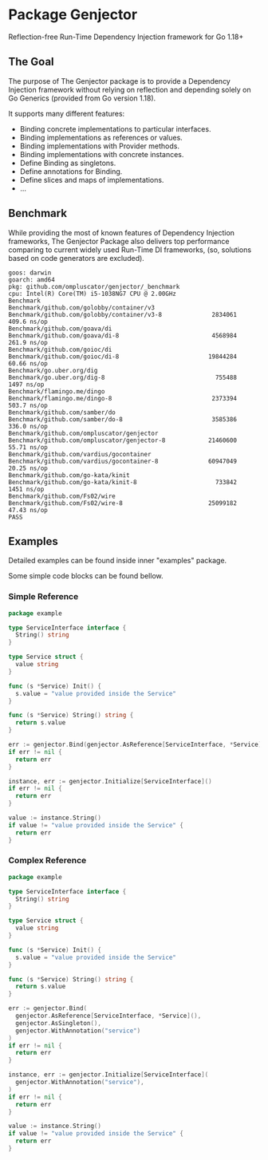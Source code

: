 # Package Genjector
Reflection-free Run-Time Dependency Injection framework for Go 1.18+

## The Goal
The purpose of The Genjector package is to provide a Dependency
Injection framework without relying on reflection and depending solely
on Go Generics (provided from Go version 1.18).

It supports many different features:
+ Binding concrete implementations to particular interfaces.
+ Binding implementations as references or values.
+ Binding implementations with Provider methods.
+ Binding implementations with concrete instances.
+ Define Binding as singletons.
+ Define annotations for Binding.
+ Define slices and maps of implementations.
+ ...

## Benchmark
While providing the most of known features of Dependency Injection
frameworks, The Genjector Package also delivers top performance
comparing to current widely used Run-Time DI frameworks, (so, solutions
based on code generators are excluded).

```shell
goos: darwin
goarch: amd64
pkg: github.com/ompluscator/genjector/_benchmark
cpu: Intel(R) Core(TM) i5-1038NG7 CPU @ 2.00GHz
Benchmark
Benchmark/github.com/golobby/container/v3
Benchmark/github.com/golobby/container/v3-8         	 2834061	       409.6 ns/op
Benchmark/github.com/goava/di
Benchmark/github.com/goava/di-8                     	 4568984	       261.9 ns/op
Benchmark/github.com/goioc/di
Benchmark/github.com/goioc/di-8                     	19844284	        60.66 ns/op
Benchmark/go.uber.org/dig
Benchmark/go.uber.org/dig-8                         	  755488	      1497 ns/op
Benchmark/flamingo.me/dingo
Benchmark/flamingo.me/dingo-8                       	 2373394	       503.7 ns/op
Benchmark/github.com/samber/do
Benchmark/github.com/samber/do-8                    	 3585386	       336.0 ns/op
Benchmark/github.com/ompluscator/genjector
Benchmark/github.com/ompluscator/genjector-8        	21460600	        55.71 ns/op
Benchmark/github.com/vardius/gocontainer
Benchmark/github.com/vardius/gocontainer-8          	60947049	        20.25 ns/op
Benchmark/github.com/go-kata/kinit
Benchmark/github.com/go-kata/kinit-8                	  733842	      1451 ns/op
Benchmark/github.com/Fs02/wire
Benchmark/github.com/Fs02/wire-8                    	25099182	        47.43 ns/op
PASS
```

## Examples
Detailed examples can be found inside inner "examples" package.

Some simple code blocks can be found bellow.

### Simple Reference
```go
package example

type ServiceInterface interface {
  String() string
}

type Service struct {
  value string
}

func (s *Service) Init() {
  s.value = "value provided inside the Service"
}

func (s *Service) String() string {
  return s.value
}

err := genjector.Bind(genjector.AsReference[ServiceInterface, *Service]())
if err != nil {
  return err
}

instance, err := genjector.Initialize[ServiceInterface]()
if err != nil {
  return err
}

value := instance.String()
if value != "value provided inside the Service" {
  return err
}
```

### Complex Reference
```go
package example

type ServiceInterface interface {
  String() string
}

type Service struct {
  value string
}

func (s *Service) Init() {
  s.value = "value provided inside the Service"
}

func (s *Service) String() string {
  return s.value
}

err := genjector.Bind(
  genjector.AsReference[ServiceInterface, *Service](),
  genjector.AsSingleton(),
  genjector.WithAnnotation("service")
)
if err != nil {
  return err
}

instance, err := genjector.Initialize[ServiceInterface](
  genjector.WithAnnotation("service"),
)
if err != nil {
  return err
}

value := instance.String()
if value != "value provided inside the Service" {
  return err
}
```